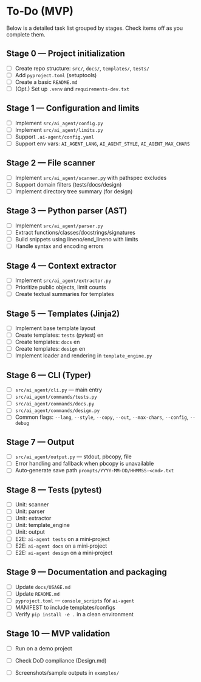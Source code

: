 # To‑Do (MVP)

Below is a detailed task list grouped by stages. Check items off as you complete them.

## Stage 0 — Project initialization
- [ ] Create repo structure: `src/`, `docs/`, `templates/`, `tests/`
- [ ] Add `pyproject.toml` (setuptools)
- [ ] Create a basic `README.md`
- [ ] (Opt.) Set up `.venv` and `requirements-dev.txt`

## Stage 1 — Configuration and limits
- [ ] Implement `src/ai_agent/config.py`
- [ ] Implement `src/ai_agent/limits.py`
- [ ] Support `.ai-agent/config.yaml`
- [ ] Support env vars: `AI_AGENT_LANG`, `AI_AGENT_STYLE`, `AI_AGENT_MAX_CHARS`

## Stage 2 — File scanner
- [ ] Implement `src/ai_agent/scanner.py` with pathspec excludes
- [ ] Support domain filters (tests/docs/design)
- [ ] Implement directory tree summary (for design)

## Stage 3 — Python parser (AST)
- [ ] Implement `src/ai_agent/parser.py`
- [ ] Extract functions/classes/docstrings/signatures
- [ ] Build snippets using lineno/end_lineno with limits
- [ ] Handle syntax and encoding errors

## Stage 4 — Context extractor
- [ ] Implement `src/ai_agent/extractor.py`
- [ ] Prioritize public objects, limit counts
- [ ] Create textual summaries for templates

## Stage 5 — Templates (Jinja2)
- [ ] Implement base template layout
- [ ] Create templates: `tests` (pytest) en
- [ ] Create templates: `docs` en
- [ ] Create templates: `design` en
- [ ] Implement loader and rendering in `template_engine.py`

## Stage 6 — CLI (Typer)
- [ ] `src/ai_agent/cli.py` — main entry
- [ ] `src/ai_agent/commands/tests.py`
- [ ] `src/ai_agent/commands/docs.py`
- [ ] `src/ai_agent/commands/design.py`
- [ ] Common flags: `--lang`, `--style`, `--copy`, `--out`, `--max-chars`, `--config`, `--debug`

## Stage 7 — Output
- [ ] `src/ai_agent/output.py` — stdout, pbcopy, file
- [ ] Error handling and fallback when pbcopy is unavailable
- [ ] Auto‑generate save path `prompts/YYYY-MM-DD/HHMMSS-<cmd>.txt`

## Stage 8 — Tests (pytest)
- [ ] Unit: scanner
- [ ] Unit: parser
- [ ] Unit: extractor
- [ ] Unit: template_engine
- [ ] Unit: output
- [ ] E2E: `ai-agent tests` on a mini‑project
- [ ] E2E: `ai-agent docs` on a mini‑project
- [ ] E2E: `ai-agent design` on a mini‑project

## Stage 9 — Documentation and packaging
- [ ] Update `docs/USAGE.md`
- [ ] Update `README.md`
- [ ] `pyproject.toml` — `console_scripts` for `ai-agent`
- [ ] MANIFEST to include templates/configs
- [ ] Verify `pip install -e .` in a clean environment

## Stage 10 — MVP validation
- [ ] Run on a demo project
- [ ] Check DoD compliance (Design.md)
- [ ] Screenshots/sample outputs in `examples/`

